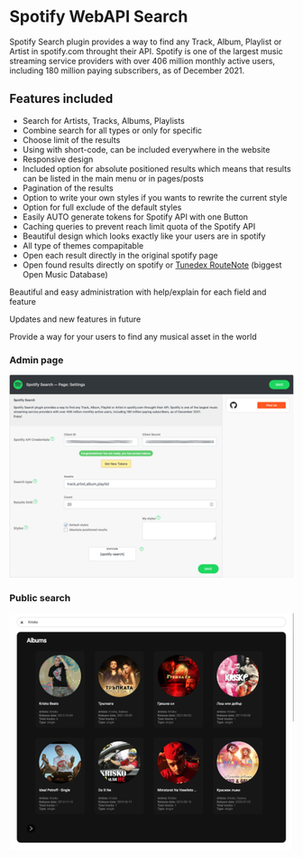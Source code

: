 # Spotify WebAPI Search

<p>Spotify Search plugin provides a way to find any Track, Album, Playlist or Artist in spotify.com throught their API. Spotify is one of the largest music streaming service providers with over 406 million monthly active users, including 180 million paying subscribers, as of December 2021.</p>

## Features included

- Search for Artists, Tracks, Albums, Playlists
- Combine search for all types or only for specific
- Choose limit of the results
- Using with short-code, can be included everywhere in the website
- Responsive design
- Included option for absolute positioned results which means that results can be listed in the main menu or in pages/posts
- Pagination of the results
- Option to write your own styles if you wants to rewrite the current style
- Option for full exclude of the default styles
- Easily AUTO generate tokens for Spotify API with one Button
- Caching queries to prevent reach limit quota of the Spotify API
- Beautiful design which looks exactly like your users are in spotify
- All type of themes compapitable
- Open each result directly in the original spotify page
- Open found results directly on spotify or [Tunedex RouteNote](https://tunedex.routenote.com) (biggest Open Music Database)

<p>Beautiful and easy administration with help/explain for each field and feature</p>

<p>Updates and new features in future</p>

<p>Provide a way for your users to find any musical asset in the world</p>

### Admin page

![alt text](https://github.com/Wordpress-Plugins-World/kirilkirkov-spotify-search/blob/master/Includes/Assets/admin-preview.jpg?raw=true)

### Public search

![alt text](https://github.com/Wordpress-Plugins-World/kirilkirkov-spotify-search/blob/master/Includes/Assets/public-preview.jpg?raw=true)
